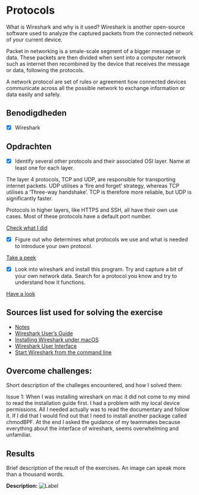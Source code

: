 # Protocols

What is Wireshark and why is it used? Wireshark is another open-source software used to analyze the captured packets from the connected network of your current device.

Packet in networking is a smale-scale segment of a bigger message or data. These packets are then divided when sent into a computer network such as internet then recombined by the device that receives the message or data, following the protocols.

A network protocol are set of rules or agreement how connected devices communicate across all the possible network to exchange information or data easily and safely.

## Benodigdheden

- [x] Wireshark

## Opdrachten

- [x] Identify several other protocols and their associated OSI layer. Name at least one for each layer.

The layer 4 protocols, TCP and UDP, are responsible for transporting internet packets. UDP utilises a ‘fire and forget’ strategy, whereas TCP utilises a ‘Three-way handshake’. TCP is therefore more reliable, but UDP is significantly faster.

Protocols in higher layers, like HTTPS and SSH, all have their own use cases. Most of these protocols have a default port number.

[Check what I did]()

- [x] Figure out who determines what protocols we use and what is needed to introduce your own protocol.

[Take a peek]()

- [x] Look into wireshark and install this program. Try and capture a bit of your own network data. Search for a protocol you know and try to understand how it functions.

[Have a look]()

## Sources list used for solving the exercise

- [Notes](https://docs.google.com/document/d/1GaGwkxfNT111mAfbfSYxYx1cGNx9vpuk/edit#)
- [Wireshark User’s Guide](https://www.wireshark.org/docs/wsug_html/#ChIntroWhatIs)
- [Installing Wireshark under macOS](https://www.wireshark.org/docs/wsug_html_chunked/ChBuildInstallOSXInstall.html)
- [Wireshark User Interface](https://www.wireshark.org/docs/wsug_html_chunked/ChapterUsing.html)
- [Start Wireshark from the command line](https://www.wireshark.org/docs/wsug_html_chunked/ChCustCommandLine.html)

## Overcome challenges:

Short description of the challeges encountered, and how I solved them:

Issue 1: When I was installing wireshark on mac it did not come to my mind to read the installation guide first. I had a problem with my local device permissions. All I needed actually was to read the documentary and follow it. If I did that I would find out that I need to install another package called chmodBPF. At the end I asked the guidance of my teammates because everything about the interface of wireshark, seems overwhelming and unfamiliar.

## Results

Brief description of the result of the exercises. An image can speak more than a thousand words.

**Description:**
![Label]()
